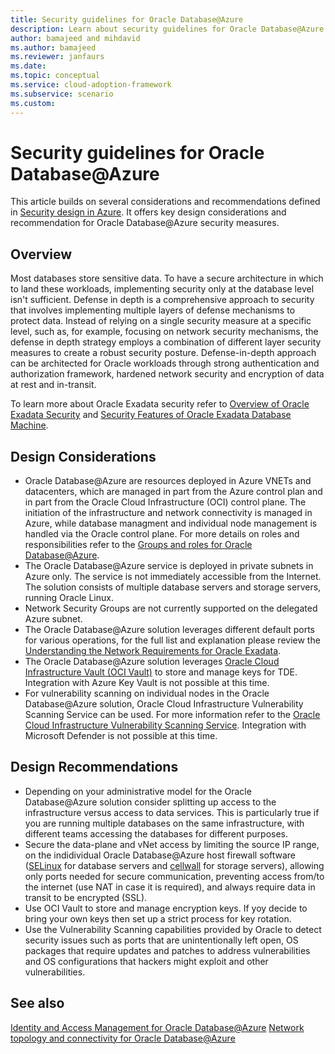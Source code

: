 ```yaml
---
title: Security guidelines for Oracle Database@Azure
description: Learn about security guidelines for Oracle Database@Azure
author: bamajeed and mihdavid
ms.author: bamajeed
ms.reviewer: janfaurs
ms.date: 
ms.topic: conceptual
ms.service: cloud-adoption-framework
ms.subservice: scenario
ms.custom: 
---
```


# Security guidelines for Oracle Database@Azure

This article builds on several considerations and recommendations defined in [Security design in Azure](../../ready/landing-zone/design-area/security.md). It offers key design considerations and recommendation for Oracle Database@Azure security measures.

## Overview

Most databases store sensitive data. To have a secure architecture in which to land these workloads, implementing security only at the database level isn't sufficient. Defense in depth is a comprehensive approach to security that involves implementing multiple layers of defense mechanisms to protect data. Instead of relying on a single security measure at a specific level, such as, for example, focusing on network security mechanisms, the defense in depth strategy employs a combination of different layer security measures to create a robust security posture. Defense-in-depth approach can be architected for Oracle workloads through strong authentication and authorization framework, hardened network security and encryption of data at rest and in-transit.

To learn more about Oracle Exadata security refer to [Overview of Oracle Exadata Security](https://docs.oracle.com/en/engineered-systems/exadata-database-machine/dbmsq/exadata-security-overview.html#GUID-4D178313-47E7-451B-8AF8-1FEAC2CD38B2) and [Security Features of Oracle Exadata Database Machine](https://docs.oracle.com/en/engineered-systems/exadata-database-machine/dbmsq/exadata-security-features.html#GUID-31C2978A-238C-4F30-82C7-17B355727810).

## Design Considerations

- Oracle Database@Azure are resources deployed in Azure VNETs and datacenters, which are managed in part from the Azure control plan and in part from the Oracle Cloud Infrastructure (OCI) control plane. The initiation of the infrastructure and network connectivity is managed in Azure, while database managment and individual node management is handled via the Oracle control plane. For more details on roles and responsibilities refer to the [Groups and roles for Oracle Database@Azure](https://learn.microsoft.com/en-us/azure/oracle/oracle-db/oracle-database-groups-roles).
- The Oracle Database@Azure service is deployed in private subnets in Azure only. The service is not immediately accessible from the Internet. The solution consists of multiple database servers and storage servers, running Oracle Linux.
- Network Security Groups are not currently supported on the delegated Azure subnet.
- The Oracle Database@Azure solution leverages different default ports for various operations, for the full list and explanation please review the [Understanding the Network Requirements for Oracle Exadata](https://docs.oracle.com/en/engineered-systems/exadata-database-machine/dbmin/exadata-network-requirements.html#GUID-A454DAB3-7606-4288-9139-0C02A7669BE3).
- The Oracle Database@Azure solution leverages [Oracle Cloud Infrastructure Vault (OCI Vault)](https://docs.oracle.com/en-us/iaas/Content/KeyManagement/Concepts/keyoverview.htm) to store and manage keys for TDE. Integration with Azure Key Vault is not possible at this time.
- For vulnerability scanning on individual nodes in the Oracle Database@Azure solution, Oracle Cloud Infrastructure Vulnerability Scanning Service can be used. For more information refer to the [Oracle Cloud Infrastructure Vulnerability Scanning Service](https://docs.oracle.com/en-us/iaas/scanning/using/overview.htm). Integration with Microsoft Defender is not possible at this time.

## Design Recommendations

- Depending on your administrative model for the Oracle Database@Azure solution consider splitting up access to the infrastructure versus access to data services. This is particularly true if you are running multiple databases on the same infrastructure, with different teams accessing the databases for different purposes.
- Secure the data-plane and vNet access by limiting the source IP range, on the indidividual Oracle Database@Azure host firewall software ([SELinux](https://docs.oracle.com/en/learn/ol-selinux/#introduction) for database servers and [cellwall](https://docs.oracle.com/en/engineered-systems/exadata-database-machine/dbmsq/exadata-security-features.html#GUID-9858E126-0D9F-4F99-BE68-391E77916EC6) for storage servers), allowing only ports needed for secure communication, preventing access from/to the internet (use NAT in case it is required), and always require data in transit to be encrypted (SSL).
- Use OCI Vault to store and manage encryption keys. If yoy decide to bring your own keys then set up a strict process for key rotation.
- Use the Vulnerability Scanning capabilities provided by Oracle to detect security issues such as ports that are unintentionally left open, OS packages that require updates and patches to address vulnerabilities and OS configurations that hackers might exploit and other vulnerabilities.

## See also

[Identity and Access Management for Oracle Database@Azure](oracle-iam-odaa.md)
[Network topology and connectivity for Oracle Database@Azure](oracle-network-topology-odaa.md)